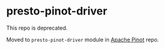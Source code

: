 # presto-pinot-driver

This repo is deprecated.

Moved to `presto-pinot-driver` module in [Apache Pinot](https://github.com/apache/pinot/tree/master/pinot-connectors/prestodb-pinot-dependencies/presto-pinot-driver) repo.

